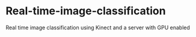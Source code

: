 # Real-time-image-classification
Real time image classification using Kinect and a server with GPU enabled
